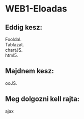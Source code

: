 # WEB1-Eloadas

## Eddig kesz:

Fooldal.    
Tablazat.  
chartJS.  
html5.  

## Majdnem kesz:

ooJS.  

## Meg dolgozni kell rajta:

ajax